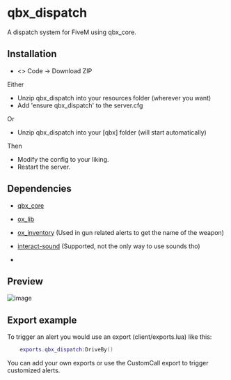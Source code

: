 # qbx_dispatch

A dispatch system for FiveM using qbx_core.

## Installation
* <> Code -> Download ZIP

Either
* Unzip qbx_dispatch into your resources folder (wherever you want)
* Add 'ensure qbx_dispatch' to the server.cfg

Or

* Unzip qbx_dispatch into your [qbx] folder (will start automatically)

Then

* Modify the config to your liking.
* Restart the server.

## Dependencies

- [qbx_core](https://github.com/qbox-project/qbx_core/releases/latest)
- [ox_lib](https://github.com/overextended/ox_lib)
- [ox_inventory](https://github.com/overextended/ox_inventory) (Used in gun related alerts to get the name of the weapon)

- [interact-sound](https://github.com/Qbox-project/interact-sound) (Supported, not the only way to use sounds tho)
- 
## Preview
![image](https://user-images.githubusercontent.com/97451137/235332585-22ba4f8f-bf4a-48dd-a4b6-df3dd5324c1b.png)

## Export example

To trigger an alert you would use an export (client/exports.lua) like this:
```lua
    exports.qbx_dispatch:DriveBy()
```

You can add your own exports or use the CustomCall export to trigger customized alerts.
